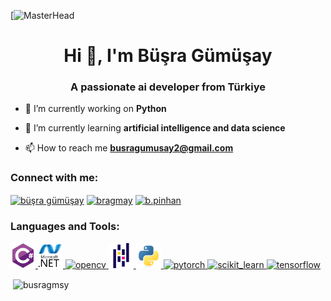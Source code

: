 [![MasterHead](https://www.techcareer.net/_next/image?url=https%3A%2F%2Fcdn.gcp.techcareer.net%2FYazilimci_Olmak_Isteyenlere_Kariyer_Planlamasi_d00e46b04e%2FYazilimci_Olmak_Isteyenlere_Kariyer_Planlamasi_d00e46b04e.jpg&w=1200&q=75)
<h1 align="center">Hi 👋, I'm Büşra Gümüşay</h1>
<h3 align="center">A passionate ai developer from Türkiye</h3>

- 🔭 I’m currently working on **Python**

- 🌱 I’m currently learning **artificial intelligence and data science**

- 📫 How to reach me **busragumusay2@gmail.com**

<h3 align="left">Connect with me:</h3>
<p align="left">
<a href="https://linkedin.com/in/büşra gümüşay" target="blank"><img align="center" src="https://raw.githubusercontent.com/rahuldkjain/github-profile-readme-generator/master/src/images/icons/Social/linked-in-alt.svg" alt="büşra gümüşay" height="30" width="40" /></a>
<a href="https://kaggle.com/bragmay" target="blank"><img align="center" src="https://raw.githubusercontent.com/rahuldkjain/github-profile-readme-generator/master/src/images/icons/Social/kaggle.svg" alt="bragmay" height="30" width="40" /></a>
<a href="https://instagram.com/b.pinhan" target="blank"><img align="center" src="https://raw.githubusercontent.com/rahuldkjain/github-profile-readme-generator/master/src/images/icons/Social/instagram.svg" alt="b.pinhan" height="30" width="40" /></a>
</p>

<h3 align="left">Languages and Tools:</h3>
<p align="left"> <a href="https://www.w3schools.com/cs/" target="_blank" rel="noreferrer"> <img src="https://raw.githubusercontent.com/devicons/devicon/master/icons/csharp/csharp-original.svg" alt="csharp" width="40" height="40"/> </a> <a href="https://dotnet.microsoft.com/" target="_blank" rel="noreferrer"> <img src="https://raw.githubusercontent.com/devicons/devicon/master/icons/dot-net/dot-net-original-wordmark.svg" alt="dotnet" width="40" height="40"/> </a> <a href="https://opencv.org/" target="_blank" rel="noreferrer"> <img src="https://www.vectorlogo.zone/logos/opencv/opencv-icon.svg" alt="opencv" width="40" height="40"/> </a> <a href="https://pandas.pydata.org/" target="_blank" rel="noreferrer"> <img src="https://raw.githubusercontent.com/devicons/devicon/2ae2a900d2f041da66e950e4d48052658d850630/icons/pandas/pandas-original.svg" alt="pandas" width="40" height="40"/> </a> <a href="https://www.python.org" target="_blank" rel="noreferrer"> <img src="https://raw.githubusercontent.com/devicons/devicon/master/icons/python/python-original.svg" alt="python" width="40" height="40"/> </a> <a href="https://pytorch.org/" target="_blank" rel="noreferrer"> <img src="https://www.vectorlogo.zone/logos/pytorch/pytorch-icon.svg" alt="pytorch" width="40" height="40"/> </a> <a href="https://scikit-learn.org/" target="_blank" rel="noreferrer"> <img src="https://upload.wikimedia.org/wikipedia/commons/0/05/Scikit_learn_logo_small.svg" alt="scikit_learn" width="40" height="40"/> </a> <a href="https://www.tensorflow.org" target="_blank" rel="noreferrer"> <img src="https://www.vectorlogo.zone/logos/tensorflow/tensorflow-icon.svg" alt="tensorflow" width="40" height="40"/> </a> </p>

<p>&nbsp;<img align="center" src="https://github-readme-stats.vercel.app/api?username=busragmsy&show_icons=true&locale=en" alt="busragmsy" /></p>
